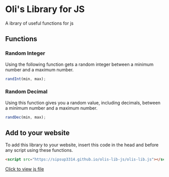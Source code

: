 # Oli's Library for JS
A ibrary of useful functions for js
## Functions
### Random Integer
Using the following function gets a random integer between a minimum number and a maximum number.
```js
randInt(min, max);
```

### Random Decimal
Using this function gives you a random value, including decimals, between a minimum number and a maximum number.
```js
randDec(min, max);
```
## Add to your website
To add this library to your website, insert this code in the head and before any script using these functions.
```html
<script src="https://sipsup3314.github.io/olis-lib-js/olis-lib.js"></script>
```
[Click to view js file](olis-lib.js)
